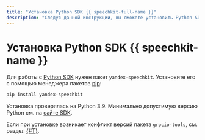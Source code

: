 ```yaml
---
title: "Установка Python SDK {{ speechkit-full-name }}"
description: "Следуя данной инструкции, вы сможете установить Python SDK {{ speechkit-name }}." 
---
```


# Установка Python SDK {{ speechkit-name }}

Для работы с [Python SDK](index.md) нужен пакет `yandex-speechkit`. Установите его с помощью менеджера пакетов [pip](https://pip.pypa.io/en/stable/):

```bash
pip install yandex-speechkit
```

Установка проверялась на Python 3.9. Минимально допустимую версию Python см. на [сайте SDK](https://pypi.org/project/yandex-speechkit/).

Если при установке возникает конфликт версий пакета `grpcio-tools`, см. раздел [{#T}](version-conflict.md).

